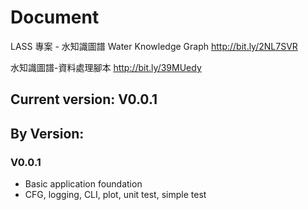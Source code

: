 # Document
LASS 專案 - 水知識圖譜 Water Knowledge Graph
http://bit.ly/2NL7SVR

水知識圖譜-資料處理腳本
http://bit.ly/39MUedy

## Current version: V0.0.1

## By Version:
### V0.0.1

* Basic application foundation
* CFG, logging, CLI, plot, unit test, simple test
